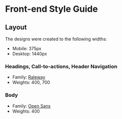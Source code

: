 # Front-end Style Guide

## Layout

The designs were created to the following widths:

- Mobile: 375px
- Desktop: 1440px


### Headings, Call-to-actions, Header Navigation

- Family: [Raleway](https://fonts.google.com/specimen/Raleway)
- Weights: 400, 700

### Body

- Family: [Open Sans](https://fonts.google.com/specimen/Open+Sans)
- Weights: 400